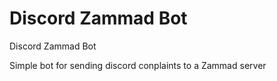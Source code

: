 # Discord Zammad Bot
Discord Zammad Bot

Simple bot for sending discord conplaints to a Zammad server

